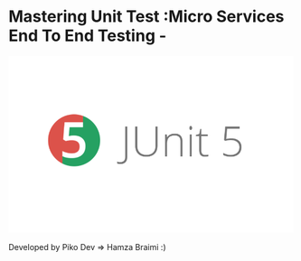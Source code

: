 # Mastering Unit Test :Micro Services End To End Testing -


![alt text](junit5.png)


Developed by Piko Dev => Hamza Braimi :)